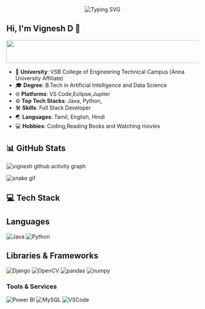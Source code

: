 <p align="center">
  <img src="https://readme-typing-svg.herokuapp.com/?font=Josefin+Sans&weight=700&size=48&pause=1000&color=1E90FF&vCenter=true&width=800&lines=Hey+There+I'm+Vignesh;+AI+%26+Data+Science;Self-Taught+What+We+Do+;Researcher:+Always+Asking+Why;Exploitation:+My+Secret+Weapon;Life+and+the+Network!" alt="Typing SVG"/>
</p>

## Hi, I'm Vignesh D 👋

<p align="center">
    <img src="https://img.shields.io/badge/Self--Taught_Software_Engineer_%26_Cybersecurity_Enthusiast-1E90FF?style=for-the-badge&logoColor=white" alt="Self-Taught Software Engineer & Cybersecurity Enthusiast" width="3000" height="60"/>
</p>

- 🏫 **University**: VSB College of Engineering Technical Campus (Anna University Affiliate)
- 🎓 **Degree**: B.Tech in Artificial Intelligence and Data Science
- 🌐 **Platforms**: VS Code,Eclipse,Jupiter
- ⚙️ **Top Tech Stacks**: Java, Python, 
- 🛠️ **Skills**: Full Stack Developer
- 🌏 **Languages**: Tamil, English, Hindi
- 💻 **Hobbies**: Coding,Reading Books and Watching movies

## 📊 GitHub Stats
</div>

<!-- Contribution Graph -->
![vignesh github activity graph](https://github-readme-activity-graph.vercel.app/graph?username=vk3005&theme=github-compact&v=20241107101720)

![snake gif](https://github.com/vk3005/vk3005/blob/output/github-snake-dark.svg)


<!-- Tech Stack -->
## 💻 Tech Stack

## Languages
![Java](https://img.shields.io/badge/java-%23ED8B00.svg?style=for-the-badge&logo=java&logoColor=white) 
![Python](https://img.shields.io/badge/python-3670A0?style=for-the-badge&logo=python&logoColor=ffdd54) 

## Libraries & Frameworks
![Django](https://img.shields.io/badge/django-%23092E20.svg?style=for-the-badge&logo=django&logoColor=white) 
![OpenCV](https://img.shields.io/badge/OpenCV-%23white.svg?style=for-the-badge&logo=opencv&logoColor=%23white) 
![pandas](https://img.shields.io/badge/pandas-%23150458?style=for-the-badge&logo=pandas&logoColor=white) ![numpy](https://img.shields.io/badge/numpy-013243?style=for-the-badge&logo=numpy&logoColor=white) 

### Tools & Services

![Power BI](https://img.shields.io/badge/Power%20BI-F2C811?style=for-the-badge&logo=powerbi&logoColor=white) ![MySQL](https://img.shields.io/badge/MySQL-4479A1?style=for-the-badge&logo=mysql&logoColor=white)
![VSCode](https://img.shields.io/badge/VSCode-0078D4?style=for-the-badge&logo=visual%20studio%20code&logoColor=white)



